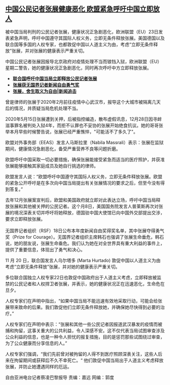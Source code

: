 <!--1637696573000-->
[中国公民记者张展健康恶化 欧盟紧急呼吁中国立即放人](https://www.rfa.org/mandarin/yataibaodao/renquanfazhi/cl-11232021143819.html)
------

<p>被中国当局判刑的公民记者张展，健康状况正急剧恶化，欧洲联盟（EU）23日发表紧急声明，呼吁中国遵守其国际人权义务，立即无条件释放张展。美国德国以及联合国等多国的人权专家，也都敦促中国以人道主义为由，考虑“立即无条件释放”张展，并对张展的健康表示严重关切。</p><p>中国公民记者张展因报导北京政府对疫情处理不当而锒铛入狱，欧洲联盟（EU）星期二警告，她的健康状况正急剧恶化，同时再次呼吁中方立即释放张展。</p><ul><li><strong><a href="https://www.rfa.org/mandarin/Xinwen/7-11192021112141.html">联合国呼吁中国当局立即释放公民记者张展</a></strong></li><li><strong><a href="https://www.rfa.org/mandarin/Xinwen/1-11182021100310.html">张展获无国界记者新闻自由勇气奖</a></strong></li><li><a href="https://www.rfa.org/mandarin/duomeiti/xinwen-zhuiji/xw-11172021162745.html"><strong>张展，舍生取义为自由|新闻追击</strong></a></li></ul><p></p><p>曾是律师的张展于2020年2月前往疫情中心武汉市，报导这个大城市被隔离几天后的情况，并质疑当局危机处理不当。</p><p>2020年5月15日张展遭到关押，后被指控编造，散布虚假讯息，12月28日因寻衅滋事罪名被判处入狱4年，而拒不认罪也不妥协的张展开始绝食抗议。她的哥哥张举本月早些时候警告说，张展已经严重憔悴，"可能活不了多久了"。</p><p>欧盟对外事务部（EEAS）发言人马斯拉里（Nabila Massrali）表示：张展在监狱期间，健康情况急剧恶化，备受严重营养不良等问题折磨。</p><p>欧盟呼吁中国采取一切必要措施，确保张展能接受紧急而适当的医疗照护，并获准张展能够接触其家庭成员及她自行挑选的律师。</p><p>欧盟发言人说：“欧盟呼吁中国遵守其国际人权义务，立即无条件释放张展。欧盟的紧急公开呼吁是在多次向中国当局提出有关张展情况的要求之后，但至今没有得到答复。”</p><p>去年12月张展案宣判后，欧盟和美国政府就立即对此表达立场，呼吁中国当局释放张展和其他被关押的公民记者。这个月8日，美国国务院发言人普莱斯再次对张展的境况深表关切并呼吁将她释放，德国驻中国大使馆已向中国外交部提出交涉，要求立即释放张展。<br/><br/>无国界记者组织（RSF）18日公布本年度新闻自由奖得奖名单，其中张展夺得勇气奖（Prize for Courage）。无国界记者组织主席韩石也强调了张展生命垂危，韩石说，她的朋友说，张展生命垂危。我们认为她在对全世界具有重大利益的事件上，提供了重要信息，体现出了勇气和决心。</p><p>11 月 20 日，联合国发言人乌尔塔多 (Marta Hurtado) 敦促中国以人道主义为由考虑“立即无条件释放”张展，并对她的健康表示严重关切。</p><p>多位联合国独立人权专家22日也敦促中国政府出于人道主义考虑，立即释放被监禁的公民记者和人权捍卫者张展，并表示，她的健康状况正在迅速恶化，生命危在旦夕。</p><p>人权专家们在声明中指出，“如果中国当局不能迅速有效地采取行动，可能会给张展带来致命的后果。我们敦促他们立即无条件释放她，并确保她尽快得到必要的治疗。”</p><p>人权专家们在声明中表示：“张展和其他一些公民记者因报道武汉暴发的疫情而被捕和拘留，这事关重大的公共利益，令人深感不安。这不仅代表当局试图审查涉及公众利益的信息，也是一种令人担忧的报复措施，目的是惩罚那些试图绕过审查，为了公众健康而分享信息的人。”</p><p>人权专家们强调，“我们先前曾对被拘留的人得不到医疗照顾深表关注，这些人后来在拘留期间或获释后不久不幸死亡。“ 他们敦促中国当局出于人道主义考虑释放张展，并防止她遭遇同样的厄运。</p><p>自由亚洲电台记者蔡凌巴黎报导 责编：嘉远 网编：郭度</p>
